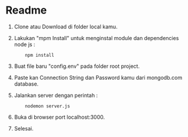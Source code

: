 # Readme

1. Clone atau Download di folder local kamu.

2. Lakukan "mpm Install" untuk menginstal module dan dependencies node js :
    ```
        npm install
    ```

3. Buat file baru "config.env" pada folder root project.

4. Paste kan Connection String dan Password kamu dari mongodb.com database.

5. Jalankan server dengan perintah : 
    ```
        nodemon server.js
    ```

6. Buka di browser port localhost:3000.

7. Selesai.